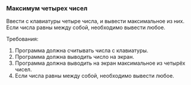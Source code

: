 
### Максимум четырех чисел

Ввести с клавиатуры четыре числа, и вывести максимальное из них. Если числа равны между собой, необходимо вывести любое.


Требования:
1.	Программа должна считывать числа c клавиатуры.
2.	Программа должна выводить число на экран.
3.	Программа должна выводить на экран максимальное из четырёх чисел.
4.	Если числа равны между собой, необходимо вывести любое.


